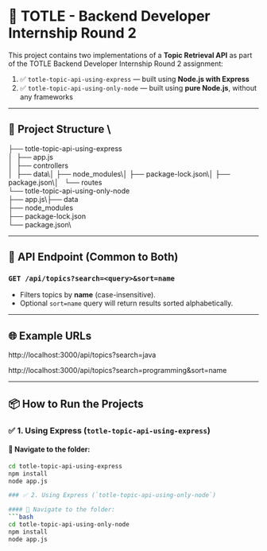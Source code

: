 # 🚀 TOTLE - Backend Developer Internship Round 2

This project contains two implementations of a **Topic Retrieval API** as part of the TOTLE Backend Developer Internship Round 2 assignment:

1. ✅ `totle-topic-api-using-express` — built using **Node.js with Express**
2. ✅ `totle-topic-api-using-only-node` — built using **pure Node.js**, without any frameworks

---

## 📂 Project Structure \
├── totle-topic-api-using-express\
│  ├── app.js\
│  ├── controllers\
│  ├── data\│
├── node_modules\│
├── package-lock.json\│
├── package.json\│  
└── routes\
└── totle-topic-api-using-only-node\
├── app.js\├── data\
├── node_modules\
├── package-lock.json\
└── package.json\


---

## 🧪 API Endpoint (Common to Both)

### `GET /api/topics?search=<query>&sort=name`

- Filters topics by **name** (case-insensitive).
- Optional `sort=name` query will return results sorted alphabetically.

---

## 🌐 Example URLs

http://localhost:3000/api/topics?search=java 

http://localhost:3000/api/topics?search=programming&sort=name


---

## 📦 How to Run the Projects

### ✅ 1. Using Express (`totle-topic-api-using-express`)

#### 📁 Navigate to the folder:
```bash
cd totle-topic-api-using-express
npm install
node app.js

### ✅ 2. Using Express (`totle-topic-api-using-only-node`)

#### 📁 Navigate to the folder:
```bash
cd totle-topic-api-using-only-node
npm install
node app.js


